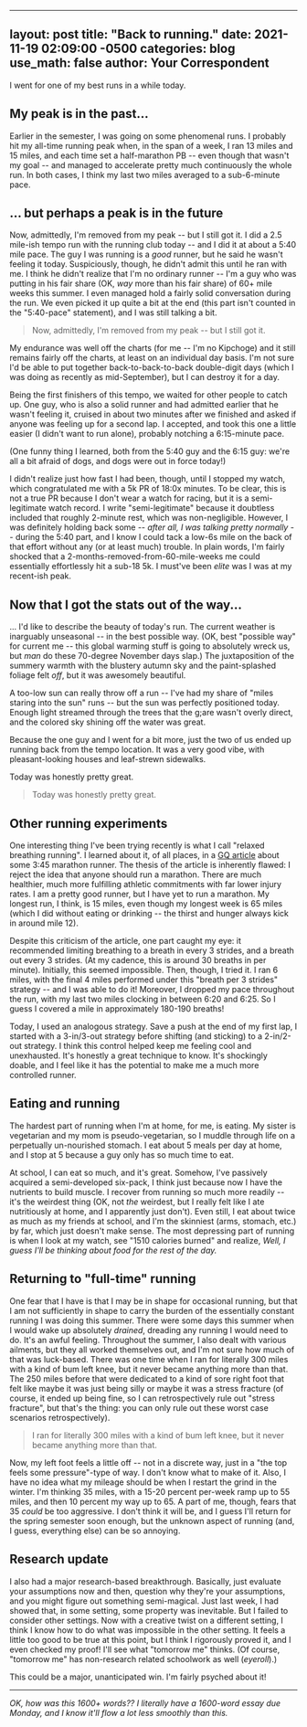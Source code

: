  ---
layout: post
title:  "Back to running."
date:   2021-11-19 02:09:00 -0500
categories: blog
use_math: false
author: Your Correspondent
---

I went for one of my best runs in a while today.

## My peak is in the past...
Earlier in the semester, I was going on some phenomenal runs. I probably hit my all-time running peak when, in the span of a week, I ran 13 miles and 15 miles, and each time set a half-marathon PB -- even though that wasn't my goal -- and managed to accelerate pretty much continuously the whole run. In both cases, I think my last two miles averaged to a sub-6-minute pace.

## ... but perhaps a peak is in the future

Now, admittedly, I'm removed from my peak -- but I still got it. I did a 2.5 mile-ish tempo run with the running club today -- and I did it at about a 5:40 mile pace. The guy I was running is a *good* runner, but he said he wasn't feeling it today. Suspiciously, though, he didn't admit this until he ran with me. I think he didn't realize that I'm no ordinary runner -- I'm a guy who was putting in his fair share (OK, *way* more than his fair share) of 60+ mile weeks this summer. I even managed hold a fairly solid conversation during the run. We even picked it up quite a bit at the end (this part isn't counted in the "5:40-pace" statement), and I was still talking a bit.

> Now, admittedly, I'm removed from my peak -- but I still got it.

My endurance was well off the charts (for me -- I'm no Kipchoge) and it still remains fairly off the charts, at least on an individual day basis. I'm not sure I'd be able to put together back-to-back-to-back double-digit days (which I was doing as recently as mid-September), but I can destroy it for a day.

Being the first finishers of this tempo, we waited for other people to catch up. One guy, who is also a solid runner and had admitted earlier that he wasn't feeling it, cruised in about two minutes after we finished and asked if anyone was feeling up for a second lap. I accepted, and took this one a little easier (I didn't want to run alone), probably notching a 6:15-minute pace.

(One funny thing I learned, both from the 5:40 guy and the 6:15 guy: we're all a bit afraid of dogs, and dogs were out in force today!)

I didn't realize just how fast I had been, though, until I stopped my watch, which congratulated me with a 5k PR of 18:0x minutes. To be clear, this is not a true PR because I don't wear a watch for racing, but it is a semi-legitimate watch record. I write "semi-legitimate" because it doubtless included that roughly 2-minute rest, which was non-negligible. However, I was definitely holding back some -- *after all, I was talking pretty normally* -- during the 5:40 part, and I know I could tack a low-6s mile on the back of that effort without any (or at least much) trouble. In plain words, I'm fairly shocked that a 2-months-removed-from-60-mile-weeks me could essentially effortlessly hit a sub-18 5k. I must've been *elite* was I was at my recent-ish peak.

## Now that I got the stats out of the way...

... I'd like to describe the beauty of today's run. The current weather is inarguably unseasonal -- in the best possible way. (OK, best "possible way" for current me -- this global warming stuff is going to absolutely wreck us, but *man* do these 70-degree November days slap.) The juxtaposition of the summery warmth with the blustery autumn sky and the paint-splashed foliage felt *off*, but it was awesomely beautiful.

A too-low sun can really throw off a run -- I've had my share of "miles staring into the sun" runs -- but the sun was perfectly positioned today. Enough light streamed through the trees that the g;are wasn't overly direct, and the colored sky shining off the water was great.

Because the one guy and I went for a bit more, just the two of us ended up running back from the tempo location. It was a very good vibe, with pleasant-looking houses and leaf-strewn sidewalks.

Today was honestly pretty great.

> Today was honestly pretty great.


## Other running experiments

One interesting thing I've been trying recently is what I call "relaxed breathing running". I learned about it, of all places, in a [GQ article](https://www.gq.com/story/why-you-should-run-marathon) about some 3:45 marathon runner. The thesis of the article is inherently flawed: I reject the idea that anyone should run a marathon. There are much healthier, much more fulfilling athletic commitments with far lower injury rates. I am a pretty good runner, but I have yet to run a marathon. My longest run, I think, is 15 miles, even though my longest week is 65 miles (which I did without eating or drinking -- the thirst and hunger always kick in around mile 12). 

Despite this criticism of the article, one part caught my eye: it recommended limiting breathing to a breath in every 3 strides, and a breath out every 3 strides. (At my cadence, this is around 30 breaths in per minute). Initially, this seemed impossible. Then, though, I tried it. I ran 6 miles, with the final 4 miles performed under this "breath per 3 strides" strategy -- and I was able to do it! Moreover, I dropped my pace throughout the run, with my last two miles clocking in between 6:20 and 6:25. So I guess I covered a mile in approximately 180-190 breaths! 

Today, I used an analogous strategy. Save a push at the end of my first lap, I started with a 3-in/3-out strategy before shifting (and sticking) to a 2-in/2-out strategy. I think this control helped keep me feeling cool and unexhausted. It's honestly a great technique to know. It's shockingly doable, and I feel like it has the potential to make me a much more controlled runner.

## Eating and running

The hardest part of running when I'm at home, for me, is eating. My sister is vegetarian and my mom is pseudo-vegetarian, so I muddle through life on a perpetually un-nourished stomach. I eat about 5 meals per day at home, and I stop at 5 because a guy only has so much time to eat.

At school, I can eat so much, and it's great. Somehow, I've passively acquired a semi-developed six-pack, I think just because now I have the nutrients to build muscle. I recover from running so much more readily -- it's the weirdest thing (OK, not *the* weirdest, but I really felt like I ate nutritiously at home, and I apparently just don't). Even still, I eat about twice as much as my friends at school, and I'm the skinniest (arms, stomach, etc.) by far, which just doesn't make sense. The most depressing part of running is when I look at my watch, see "1510 calories burned" and realize, *Well, I guess I'll be thinking about food for the rest of the day.*

## Returning to "full-time" running

One fear that I have is that I may be in shape for occasional running, but that I am not sufficiently in shape to carry the burden of the essentially constant running I was doing this summer. There were some days this summer when I would wake up absolutely *drained*, dreading any running I would need to do. It's an awful feeling. Throughout the summer, I also dealt with various ailments, but they all worked themselves out, and I'm not sure how much of that was luck-based. There was one time when I ran for literally 300 miles with a kind of bum left knee, but it never became anything more than that. The 250 miles before that were dedicated to a kind of sore right foot that felt like maybe it was just being silly or maybe it was a stress fracture (of course, it ended up being fine, so I can retrospectively rule out "stress fracture", but that's the thing: you can only rule out these worst case scenarios retrospectively).

> I ran for literally 300 miles with a kind of bum left knee, but it never became anything more than that.

Now, my left foot feels a little off -- not in a discrete way, just in a "the top feels some pressure"-type of way. I don't know what to make of it. Also, I have no idea what my mileage should be when I restart the grind in the winter. I'm thinking 35 miles, with a 15-20 percent per-week ramp up to 55 miles, and then 10 percent my way up to 65. A part of me, though, fears that 35 *could* be too aggressive. I don't think it will be, and I guess I'll return for the spring semester soon enough, but the unknown aspect of running (and, I guess, everything else) can be so annoying.

## Research update

I also had a major research-based breakthrough. Basically, just evaluate your assumptions now and then, question why they're your assumptions, and you might figure out something semi-magical. Just last week, I had showed that, in some setting, some property was inevitable. But I failed to consider other settings. Now with a creative twist on a different setting, I think I know how to do what was impossible in the other setting. It feels a little too good to be true at this point, but I think I rigorously proved it, and I even checked my proof! I'll see what "tomorrow me" thinks. (Of course, "tomorrow me" has non-research related schoolwork as well (*eyeroll*).)

This could be a major, unanticipated win. I'm fairly psyched about it!

---

*OK, how was this 1600+ words?? I literally have a 1600-word essay due Monday, and I know it'll flow a lot less smoothly than this.*

